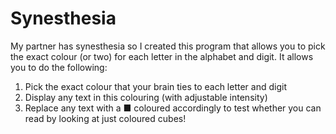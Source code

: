 # Synesthesia
My partner has synesthesia so I created this program that allows you to pick the exact colour (or two) for each letter in the alphabet and digit. It allows you to do the following:
1) Pick the exact colour that your brain ties to each letter and digit
2) Display any text in this colouring (with adjustable intensity)
3) Replace any text with a ■ coloured accordingly to test whether you can read by looking at just coloured cubes!
